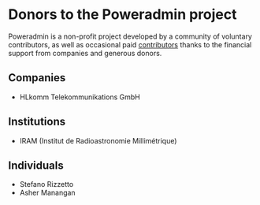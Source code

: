 # Donors to the Poweradmin project

Poweradmin is a non-profit project developed by a community of voluntary contributors, as well as occasional paid
[contributors](https://github.com/poweradmin/poweradmin/graphs/contributors) thanks to the financial support from
companies and generous donors.

## Companies

* HLkomm Telekommunikations GmbH

## Institutions

* IRAM (Institut de Radioastronomie Millimétrique)

## Individuals

* Stefano Rizzetto
* Asher Manangan

